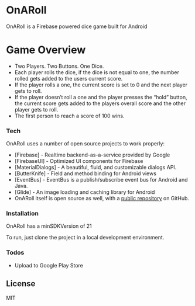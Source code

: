 # OnARoll

OnARoll is a Firebase powered dice game built for Android

# Game Overview

  - Two Players. Two Buttons. One Dice. 
  - Each player rolls the dice, if the dice is not equal to one, the number rolled gets added to the users current score. 
  - If the player rolls a one, the current score is set to 0 and the next player gets to roll. 
  - If the player doesn’t roll a one and the player presses the “hold” button, the current score gets added to the players overall score and the other player gets to roll.
  -   The first person to reach a score of 100 wins.

### Tech

OnARoll uses a number of open source projects to work properly:

* [Firebase] - Realtime backend-as-a-service provided by Google
* [FirebaseUI] - Optimized UI components for Firebase
* [MaterialDialogs] - A beautiful, fluid, and customizable dialogs API. 
* [ButterKnife] - Field and method binding for Android views 
* [EventBus] - EventBus is a publish/subscribe event bus for Android and Java.
* [Glide] - An image loading and caching library for Android
* OnARoll itself is open source as well, with a [public repository][roll] on GitHub.

### Installation

OnARoll has a minSDKVersion of 21

To run, just clone the project in a local development environment.

### Todos

 - Upload to Google Play Store

License
----

MIT

[roll]: <https://github.com/TheVanillaBean/OnARoll>